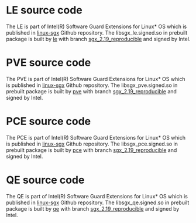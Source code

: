 # LE source code   
The LE is part of Intel(R) Software Guard Extensions for Linux\* OS which is published in [linux-sgx](https://github.com/intel/linux-sgx/) Github repository. The libsgx_le.signed.so in prebuilt package is built by [le](https://github.com/intel/linux-sgx/tree/master/psw/ae/le) with branch [sgx_2.19_reproducible](https://github.com/intel/linux-sgx/tree/sgx_2.19_reproducible) and signed by Intel.

# PVE source code   
The PVE is part of Intel(R) Software Guard Extensions for Linux\* OS which is published in [linux-sgx](https://github.com/intel/linux-sgx/) Github repository. The libsgx_pve.signed.so in prebuilt package is built by [pve](https://github.com/intel/linux-sgx/tree/master/psw/ae/pve) with branch [sgx_2.19_reproducible](https://github.com/intel/linux-sgx/tree/sgx_2.19_reproducible) and signed by Intel.

# PCE source code   
The PCE is part of Intel(R) Software Guard Extensions for Linux\* OS which is published in [linux-sgx](https://github.com/intel/linux-sgx/) Github repository. The libsgx_pce.signed.so in prebuilt package is built by [pce](https://github.com/intel/linux-sgx/tree/master/psw/ae/pce) with branch [sgx_2.19_reproducible](https://github.com/intel/linux-sgx/tree/sgx_2.19_reproducible) and signed by Intel.

# QE source code   
The QE is part of Intel(R) Software Guard Extensions for Linux\* OS which is published in [linux-sgx](https://github.com/intel/linux-sgx/) Github repository. The libsgx_qe.signed.so in prebuilt package is built by [qe](https://github.com/intel/linux-sgx/tree/master/psw/ae/qe) with branch [sgx_2.19_reproducible](https://github.com/intel/linux-sgx/tree/sgx_2.19_reproducible) and signed by Intel.

